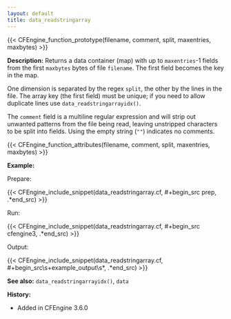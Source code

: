 ```yaml
---
layout: default
title: data_readstringarray
---
```


{{< CFEngine_function_prototype(filename, comment, split, maxentries, maxbytes) >}}

**Description:** Returns a data container (map) with up to
`maxentries`-1 fields from the first `maxbytes` bytes of file
`filename`.  The first field becomes the key in the map.

One dimension is separated by the regex `split`, the other by the
lines in the file. The array key (the first field) must be unique; if
you need to allow duplicate lines use `data_readstringarrayidx()`.

The `comment` field is a multiline regular expression and will strip out
unwanted patterns from the file being read, leaving unstripped characters to be
split into fields. Using the empty string (`""`) indicates no comments.

{{< CFEngine_function_attributes(filename, comment, split, maxentries, maxbytes) >}}

**Example:**

Prepare:

{{< CFEngine_include_snippet(data_readstringarray.cf, #\+begin_src prep, .*end_src) >}}

Run:

{{< CFEngine_include_snippet(data_readstringarray.cf, #\+begin_src cfengine3, .*end_src) >}}

Output:

{{< CFEngine_include_snippet(data_readstringarray.cf, #\+begin_src\s+example_output\s*, .*end_src) >}}

**See also:** `data_readstringarrayidx()`, `data`

**History:**

* Added in CFEngine 3.6.0
